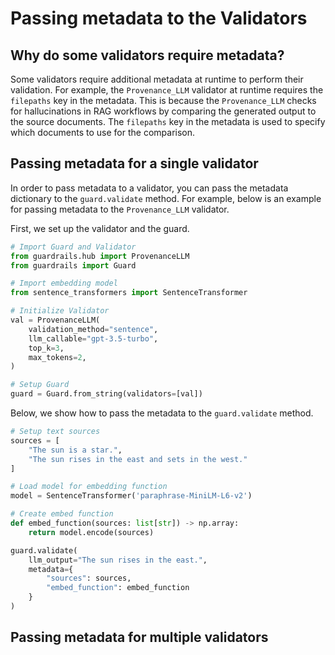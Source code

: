 # Passing metadata to the Validators

## Why do some validators require metadata?

Some validators require additional metadata at runtime to perform their validation. For example, the `Provenance_LLM` validator at runtime requires the `filepaths` key in the metadata. This is because the `Provenance_LLM` checks for hallucinations in RAG workflows by comparing the generated output to the source documents. The `filepaths` key in the metadata is used to specify which documents to use for the comparison.


## Passing metadata for a single validator

In order to pass metadata to a validator, you can pass the metadata dictionary to the `guard.validate` method. For example, below is an example for passing metadata to the `Provenance_LLM` validator.

First, we set up the validator and the guard.

```python
# Import Guard and Validator
from guardrails.hub import ProvenanceLLM
from guardrails import Guard

# Import embedding model
from sentence_transformers import SentenceTransformer

# Initialize Validator
val = ProvenanceLLM(
    validation_method="sentence",
    llm_callable="gpt-3.5-turbo",
    top_k=3,
    max_tokens=2,
)

# Setup Guard
guard = Guard.from_string(validators=[val])
```

Below, we show how to pass the metadata to the `guard.validate` method.

```python
# Setup text sources
sources = [
    "The sun is a star.",
    "The sun rises in the east and sets in the west."
]

# Load model for embedding function
model = SentenceTransformer('paraphrase-MiniLM-L6-v2')

# Create embed function
def embed_function(sources: list[str]) -> np.array:
    return model.encode(sources)

guard.validate(
    llm_output="The sun rises in the east.",
    metadata={
        "sources": sources,
        "embed_function": embed_function
    }
)
```


## Passing metadata for multiple validators